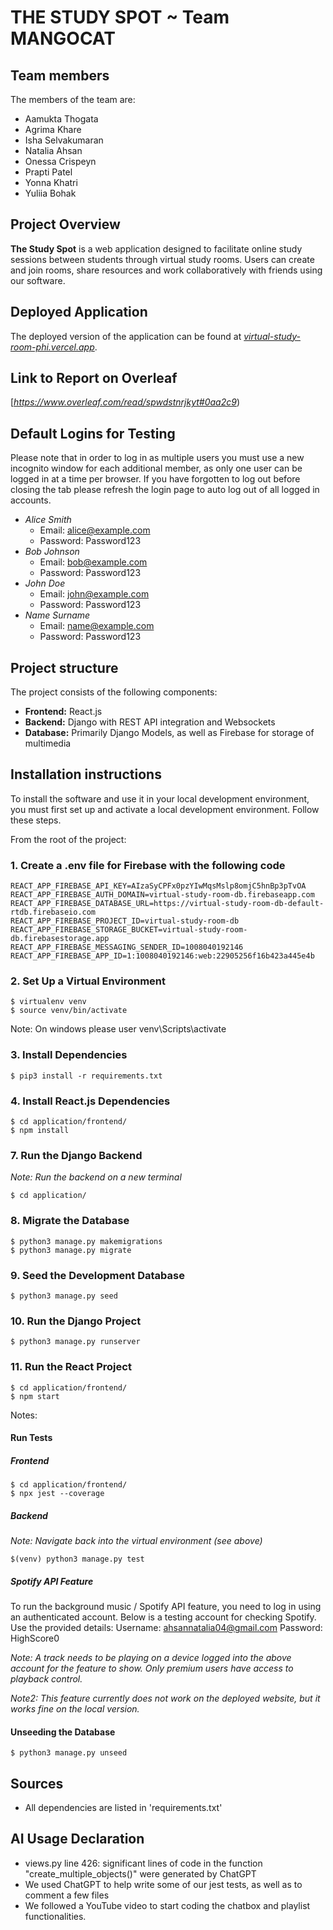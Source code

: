 # THE STUDY SPOT ~ Team MANGOCAT
## Team members
The members of the team are:
- Aamukta Thogata
- Agrima Khare
- Isha Selvakumaran
- Natalia Ahsan
- Onessa Crispeyn
- Prapti Patel
- Yonna Khatri
- Yuliia Bohak

## Project Overview
**The Study Spot** is a web application designed to facilitate online study sessions between students through virtual study rooms. Users can create and join rooms, share resources and work collaboratively with friends using our software. 

## Deployed Application
The deployed version of the application can be found at [*virtual-study-room-phi.vercel.app*](virtual-study-room-phi.vercel.app).

## Link to Report on Overleaf
[*https://www.overleaf.com/read/spwdstnrjkyt#0aa2c9*)

## Default Logins for Testing
Please note that in order to log in as multiple users you must use a new incognito window for each additional member, as only one user can be logged in at a time per browser. If you have forgotten to log out before closing the tab please refresh the login page to auto log out of all logged in accounts.

- _Alice Smith_
	- Email: alice@example.com
   	- Password: Password123
- _Bob Johnson_
	- Email: bob@example.com
   	- Password: Password123
- _John Doe_
	- Email: john@example.com
   	- Password: Password123
- _Name Surname_
  	- Email: name@example.com
  	- Password: Password123

## Project structure
The project consists of the following components:
- **Frontend:** React.js
- **Backend:** Django with REST API integration and Websockets
- **Database:** Primarily Django Models, as well as Firebase for storage of multimedia

## Installation instructions
To install the software and use it in your local development environment, you must first set up and activate a local development environment.  Follow these steps. 

From the root of the project:

### 1. Create a .env file for Firebase with the following code

```
REACT_APP_FIREBASE_API_KEY=AIzaSyCPFx0pzYIwMqsMslp8omjC5hnBp3pTvOA
REACT_APP_FIREBASE_AUTH_DOMAIN=virtual-study-room-db.firebaseapp.com
REACT_APP_FIREBASE_DATABASE_URL=https://virtual-study-room-db-default-rtdb.firebaseio.com
REACT_APP_FIREBASE_PROJECT_ID=virtual-study-room-db
REACT_APP_FIREBASE_STORAGE_BUCKET=virtual-study-room-db.firebasestorage.app
REACT_APP_FIREBASE_MESSAGING_SENDER_ID=1008040192146
REACT_APP_FIREBASE_APP_ID=1:1008040192146:web:22905256f16b423a445e4b
```

### 2. Set Up a Virtual Environment
```
$ virtualenv venv
$ source venv/bin/activate
```
Note: On windows please user venv\Scripts\activate

### 3. Install Dependencies
```
$ pip3 install -r requirements.txt
```

### 4. Install React.js Dependencies
```
$ cd application/frontend/
$ npm install
```

### 7. Run the Django Backend
_Note: Run the backend on a new terminal_
```
$ cd application/
```

### 8. Migrate the Database
```
$ python3 manage.py makemigrations
$ python3 manage.py migrate
```

### 9. Seed the Development Database
```
$ python3 manage.py seed
```

### 10. Run the Django Project
```
$ python3 manage.py runserver
```

### 11. Run the React Project
```
$ cd application/frontend/
$ npm start
```

Notes:
#### Run Tests
##### Frontend
```
$ cd application/frontend/
$ npx jest --coverage
```
##### Backend
_Note: Navigate back into the virtual environment (see above)_
```
$(venv) python3 manage.py test
```
##### Spotify API Feature
To run the background music / Spotify API feature, you need to log in using an authenticated account. Below is a testing account for checking Spotify. Use the provided details:
Username: ahsannatalia04@gmail.com
Password: HighScore0

_Note: A track needs to be playing on a device logged into the above account for the feature to show. Only premium users have access to playback control._

_Note2: This feature currently does not work on the deployed website, but it works fine on the local version._

#### Unseeding the Database
```
$ python3 manage.py unseed
```

## Sources
- All dependencies are listed in 'requirements.txt'

## AI Usage Declaration
- views.py line 426: significant lines of code in the function "create_multiple_objects()" were generated by ChatGPT
- We used ChatGPT to help write some of our jest tests, as well as to comment a few files
- We followed a YouTube video to start coding the chatbox and playlist functionalities. 

       
